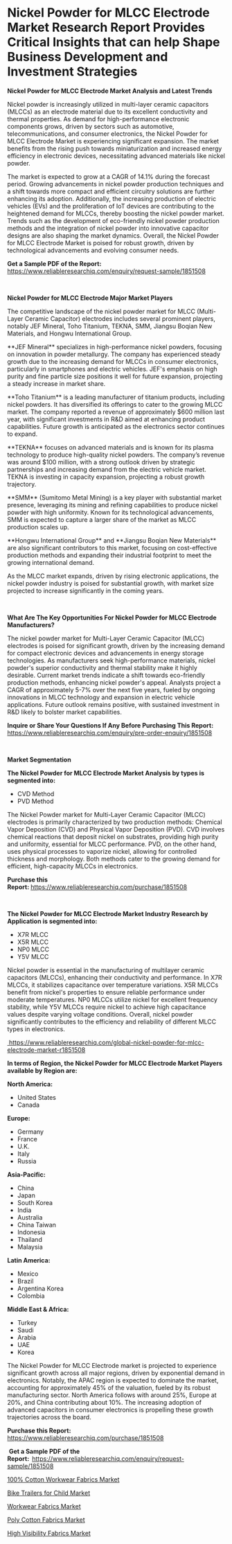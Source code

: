 <p><h1>Nickel Powder for MLCC Electrode Market Research Report Provides Critical Insights that can help Shape Business Development and Investment Strategies</h1></p><p><strong>Nickel Powder for MLCC Electrode Market Analysis and Latest Trends</strong></p>
<p><p>Nickel powder is increasingly utilized in multi-layer ceramic capacitors (MLCCs) as an electrode material due to its excellent conductivity and thermal properties. As demand for high-performance electronic components grows, driven by sectors such as automotive, telecommunications, and consumer electronics, the Nickel Powder for MLCC Electrode Market is experiencing significant expansion. The market benefits from the rising push towards miniaturization and increased energy efficiency in electronic devices, necessitating advanced materials like nickel powder.</p><p>The market is expected to grow at a CAGR of 14.1% during the forecast period. Growing advancements in nickel powder production techniques and a shift towards more compact and efficient circuitry solutions are further enhancing its adoption. Additionally, the increasing production of electric vehicles (EVs) and the proliferation of IoT devices are contributing to the heightened demand for MLCCs, thereby boosting the nickel powder market. Trends such as the development of eco-friendly nickel powder production methods and the integration of nickel powder into innovative capacitor designs are also shaping the market dynamics. Overall, the Nickel Powder for MLCC Electrode Market is poised for robust growth, driven by technological advancements and evolving consumer needs.</p></p>
<p><strong>Get a Sample PDF of the Report:&nbsp;</strong> <a href="https://www.reliableresearchiq.com/enquiry/request-sample/1851508?utm_campaign=1876&utm_medium=2&utm_source=Github&utm_content=ia&utm_term=07012025&utm_id=nickel-powder-for-mlcc-electrode">https://www.reliableresearchiq.com/enquiry/request-sample/1851508</a></p>
<p>&nbsp;</p>
<p><strong>Nickel Powder for MLCC Electrode Major Market Players</strong></p>
<p><p>The competitive landscape of the nickel powder market for MLCC (Multi-Layer Ceramic Capacitor) electrodes includes several prominent players, notably JEF Mineral, Toho Titanium, TEKNA, SMM, Jiangsu Boqian New Materials, and Hongwu International Group. </p><p>**JEF Mineral** specializes in high-performance nickel powders, focusing on innovation in powder metallurgy. The company has experienced steady growth due to the increasing demand for MLCCs in consumer electronics, particularly in smartphones and electric vehicles. JEF's emphasis on high purity and fine particle size positions it well for future expansion, projecting a steady increase in market share.</p><p>**Toho Titanium** is a leading manufacturer of titanium products, including nickel powders. It has diversified its offerings to cater to the growing MLCC market. The company reported a revenue of approximately $600 million last year, with significant investments in R&D aimed at enhancing product capabilities. Future growth is anticipated as the electronics sector continues to expand.</p><p>**TEKNA** focuses on advanced materials and is known for its plasma technology to produce high-quality nickel powders. The company’s revenue was around $100 million, with a strong outlook driven by strategic partnerships and increasing demand from the electric vehicle market. TEKNA is investing in capacity expansion, projecting a robust growth trajectory.</p><p>**SMM** (Sumitomo Metal Mining) is a key player with substantial market presence, leveraging its mining and refining capabilities to produce nickel powder with high uniformity. Known for its technological advancements, SMM is expected to capture a larger share of the market as MLCC production scales up.</p><p>**Hongwu International Group** and **Jiangsu Boqian New Materials** are also significant contributors to this market, focusing on cost-effective production methods and expanding their industrial footprint to meet the growing international demand.</p><p>As the MLCC market expands, driven by rising electronic applications, the nickel powder industry is poised for substantial growth, with market size projected to increase significantly in the coming years.</p></p>
<p>&nbsp;</p>
<p><strong>What Are The Key Opportunities For Nickel Powder for MLCC Electrode Manufacturers?</strong></p>
<p><p>The nickel powder market for Multi-Layer Ceramic Capacitor (MLCC) electrodes is poised for significant growth, driven by the increasing demand for compact electronic devices and advancements in energy storage technologies. As manufacturers seek high-performance materials, nickel powder's superior conductivity and thermal stability make it highly desirable. Current market trends indicate a shift towards eco-friendly production methods, enhancing nickel powder's appeal. Analysts project a CAGR of approximately 5-7% over the next five years, fueled by ongoing innovations in MLCC technology and expansion in electric vehicle applications. Future outlook remains positive, with sustained investment in R&D likely to bolster market capabilities.</p></p>
<p><strong>Inquire or Share Your Questions If Any Before Purchasing This Report:</strong> <a href="https://www.reliableresearchiq.com/enquiry/pre-order-enquiry/1851508?utm_campaign=1876&utm_medium=2&utm_source=Github&utm_content=ia&utm_term=07012025&utm_id=nickel-powder-for-mlcc-electrode">https://www.reliableresearchiq.com/enquiry/pre-order-enquiry/1851508</a></p>
<p>&nbsp;</p>
<p><strong>Market Segmentation</strong></p>
<p><strong>The Nickel Powder for MLCC Electrode Market Analysis by types is segmented into:</strong></p>
<p><ul><li>CVD Method</li><li>PVD Method</li></ul></p>
<p><p>The Nickel Powder market for Multi-Layer Ceramic Capacitor (MLCC) electrodes is primarily characterized by two production methods: Chemical Vapor Deposition (CVD) and Physical Vapor Deposition (PVD). CVD involves chemical reactions that deposit nickel on substrates, providing high purity and uniformity, essential for MLCC performance. PVD, on the other hand, uses physical processes to vaporize nickel, allowing for controlled thickness and morphology. Both methods cater to the growing demand for efficient, high-capacity MLCCs in electronics.</p></p>
<p><strong>Purchase this Report:&nbsp;</strong><a href="https://www.reliableresearchiq.com/purchase/1851508?utm_campaign=1876&utm_medium=2&utm_source=Github&utm_content=ia&utm_term=07012025&utm_id=nickel-powder-for-mlcc-electrode">https://www.reliableresearchiq.com/purchase/1851508</a></p>
<p>&nbsp;</p>
<p><strong>The Nickel Powder for MLCC Electrode Market Industry Research by Application is segmented into:</strong></p>
<p><ul><li>X7R MLCC</li><li>X5R MLCC</li><li>NP0 MLCC</li><li>Y5V MLCC</li></ul></p>
<p><p>Nickel powder is essential in the manufacturing of multilayer ceramic capacitors (MLCCs), enhancing their conductivity and performance. In X7R MLCCs, it stabilizes capacitance over temperature variations. X5R MLCCs benefit from nickel's properties to ensure reliable performance under moderate temperatures. NP0 MLCCs utilize nickel for excellent frequency stability, while Y5V MLCCs require nickel to achieve high capacitance values despite varying voltage conditions. Overall, nickel powder significantly contributes to the efficiency and reliability of different MLCC types in electronics.</p></p>
<p><a href="https://www.reliableresearchiq.com/global-nickel-powder-for-mlcc-electrode-market-r1851508?utm_campaign=1876&utm_medium=2&utm_source=Github&utm_content=ia&utm_term=07012025&utm_id=nickel-powder-for-mlcc-electrode">&nbsp;https://www.reliableresearchiq.com/global-nickel-powder-for-mlcc-electrode-market-r1851508</a></p>
<p><strong>In terms of Region, the Nickel Powder for MLCC Electrode Market Players available by Region are:</strong></p>
<p>
    <p> <strong> North America: </strong>
        <ul>
            <li>United States</li>
            <li>Canada</li>
        </ul>
        </p> 
    <p> <strong> Europe: </strong>
        <ul>
            <li>Germany</li>
            <li>France</li>
            <li>U.K.</li>
            <li>Italy</li>
            <li>Russia</li>
        </ul>
        </p> 
    <p> <strong> Asia-Pacific: </strong>
        <ul>
            <li>China</li>
            <li>Japan</li>
            <li>South Korea</li>
            <li>India</li>
            <li>Australia</li>
            <li>China Taiwan</li>
            <li>Indonesia</li>
            <li>Thailand</li>
            <li>Malaysia</li>
        </ul>
        </p> 
    <p> <strong> Latin America: </strong>
        <ul>
            <li>Mexico</li>
            <li>Brazil</li>
            <li>Argentina Korea</li>
            <li>Colombia</li>
        </ul>
        </p> 
    <p> <strong> Middle East & Africa: </strong>
        <ul>
            <li>Turkey</li>
            <li>Saudi</li>
            <li>Arabia</li>
            <li>UAE</li>
            <li>Korea</li>
        </ul>
    </p>
    </p>
<p><p>The Nickel Powder for MLCC Electrode market is projected to experience significant growth across all major regions, driven by exponential demand in electronics. Notably, the APAC region is expected to dominate the market, accounting for approximately 45% of the valuation, fueled by its robust manufacturing sector. North America follows with around 25%, Europe at 20%, and China contributing about 10%. The increasing adoption of advanced capacitors in consumer electronics is propelling these growth trajectories across the board.</p></p>
<p><strong>Purchase this Report: </strong><a href="https://www.reliableresearchiq.com/purchase/1851508?utm_campaign=1876&utm_medium=2&utm_source=Github&utm_content=ia&utm_term=07012025&utm_id=nickel-powder-for-mlcc-electrode">https://www.reliableresearchiq.com/purchase/1851508</a></p>
<p>&nbsp;<strong>Get a Sample PDF of the Report:&nbsp;&nbsp;</strong><a href="https://www.reliableresearchiq.com/enquiry/request-sample/1851508?utm_campaign=1876&utm_medium=2&utm_source=Github&utm_content=ia&utm_term=07012025&utm_id=nickel-powder-for-mlcc-electrode">https://www.reliableresearchiq.com/enquiry/request-sample/1851508</a></p>
<p><strong></strong></p>
<p><p><a href="https://www.linkedin.com/pulse/influencing-factors-100-cotton-workwear-fabrics-market-insights-4lp1c?utm_campaign=1876&utm_medium=2&utm_source=Github&utm_content=ia&utm_term=07012025&utm_id=nickel-powder-for-mlcc-electrode">100% Cotton Workwear Fabrics Market</a></p><p><a href="https://github.com/mezokathleen834/Market-Research-Report-List-1/blob/main/bike-trailers-for-child-market.md?utm_campaign=1876&utm_medium=2&utm_source=Github&utm_content=ia&utm_term=07012025&utm_id=nickel-powder-for-mlcc-electrode">Bike Trailers for Child Market</a></p><p><a href="https://www.linkedin.com/pulse/global-workwear-fabrics-market-size-trends-analysis-regional-m0ncc?utm_campaign=1876&utm_medium=2&utm_source=Github&utm_content=ia&utm_term=07012025&utm_id=nickel-powder-for-mlcc-electrode">Workwear Fabrics Market</a></p><p><a href="https://www.linkedin.com/pulse/comprehend-poly-cotton-fabrics-market-size-growing-cagr-8-r9jgc?utm_campaign=1876&utm_medium=2&utm_source=Github&utm_content=ia&utm_term=07012025&utm_id=nickel-powder-for-mlcc-electrode">Poly Cotton Fabrics Market</a></p><p><a href="https://www.linkedin.com/pulse/global-high-visibility-fabrics-market-analysis-size-share-poxef?utm_campaign=1876&utm_medium=2&utm_source=Github&utm_content=ia&utm_term=07012025&utm_id=nickel-powder-for-mlcc-electrode">High Visibility Fabrics Market</a></p></p>